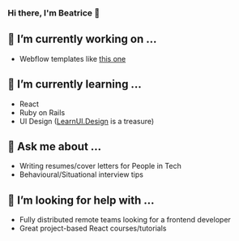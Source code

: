 ### Hi there, I'm Beatrice 👋

## 🔭 I’m currently working on ...
- Webflow templates like [this one](https://simple-app-feature.webflow.io)

## 🌱 I’m currently learning ...
- React
- Ruby on Rails
- UI Design ([LearnUI.Design](https://learnui.design) is a treasure)

## 💬 Ask me about ...
- Writing resumes/cover letters for People in Tech
- Behavioural/Situational interview tips

## 🤔 I’m looking for help with ...
- Fully distributed remote teams looking for a frontend developer
- Great project-based React courses/tutorials

<!--
**beatricebock/beatricebock** is a ✨ _special_ ✨ repository because its `README.md` (this file) appears on your GitHub profile.

Here are some ideas to get you started:


- 👯 I’m looking to collaborate on ...
- 📫 How to reach me: ...
- 😄 Pronouns: ...
- ⚡ Fun fact: ...
-->
